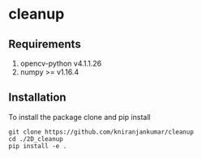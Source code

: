 # cleanup
## Requirements
1. opencv-python v4.1.1.26
2. numpy >= v1.16.4
## Installation
To install the package clone and pip install
```
git clone https://github.com/kniranjankumar/cleanup
cd ./2D_cleanup
pip install -e . 
```
